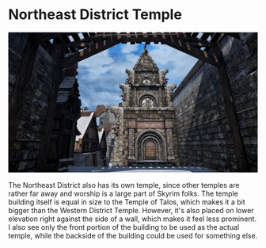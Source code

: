 # Northeast District Temple

![](/windhelm/pics/northeasttemple.png?raw=true "Northeast Temple Entrance")

The Northeast District also has its own temple, since other temples are rather far away and worship is a large part of Skyrim folks. The temple building itself is equal in size to the Temple of Talos, which makes it a bit bigger than the Western District Temple. However, it's also placed on lower elevation right against the side of a wall, which makes it feel less prominent. I also see only the front portion of the building to be used as the actual temple, while the backside of the building could be used for something else.
